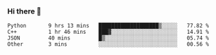 ### Hi there 👋

<!--START_SECTION:waka-->

```text
Python       9 hrs 13 mins   ███████████████████▒░░░░░   77.82 %
C++          1 hr 46 mins    ███▓░░░░░░░░░░░░░░░░░░░░░   14.91 %
JSON         40 mins         █▒░░░░░░░░░░░░░░░░░░░░░░░   05.74 %
Other        3 mins          ░░░░░░░░░░░░░░░░░░░░░░░░░   00.56 %
```

<!--END_SECTION:waka-->
<!--
**Boombag0607/Boombag0607** is a ✨ _special_ ✨ repository because its `README.md` (this file) appears on your GitHub profile.

Here are some ideas to get you started:

- 🔭 I’m currently working on ...
- 🌱 I’m currently learning ...
- 👯 I’m looking to collaborate on ...
- 🤔 I’m looking for help with ...
- 💬 Ask me about ...
- 📫 How to reach me: ...
- 😄 Pronouns: ...
- ⚡ Fun fact: ...
-->

